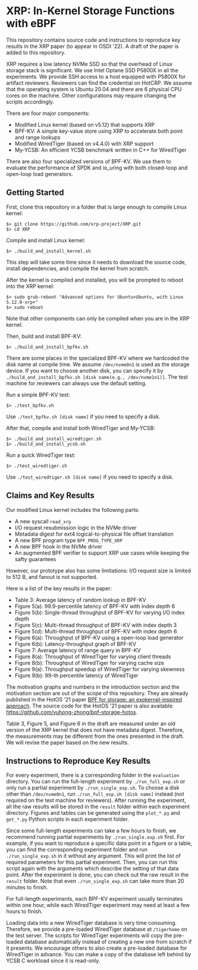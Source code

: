 # XRP: In-Kernel Storage Functions with eBPF

This repository contains source code and instructions to reproduce key results in the XRP paper (to appear in OSDI '22). A draft of the paper is added to this repository.

XRP requires a low latency NVMe SSD so that the overhead of Linux storage stack is significant. We use Intel Optane SSD P5800X in all the experiments. We provide SSH access to a host equipped with P5800X for artifact reviewers. Reviewers can find the credential on HotCRP. We assume that the operating system is Ubuntu 20.04 and there are 6 physical CPU cores on the machine. Other configurations may require changing the scripts accordingly.

There are four major components:
* Modified Linux kernel (based on v5.12) that supports XRP
* BPF-KV: A simple key-value store using XRP to accelerate both point and range lookups
* Modified WiredTiger (based on v4.4.0) with XRP support
* My-YCSB: An efficient YCSB benchmark written in C++ for WiredTiger

There are also four specialized versions of BPF-KV. We use them to evaluate the performance of SPDK and io_uring with both closed-loop and open-loop load generators.

## Getting Started

First, clone this repository in a folder that is large enough to compile Linux kernel:
```
$> git clone https://github.com/xrp-project/XRP.git
$> cd XRP
```



Compile and install Linux kernel:

```
$> ./build_and_install_kernel.sh
```
This step will take some time since it needs to download the source code, install dependencies, and compile the kernel from scratch.



After the kernel is compiled and installed, you will be prompted to reboot into the XRP kernel:
```
$> sudo grub-reboot "Advanced options for Ubuntu>Ubuntu, with Linux 5.12.0-xrp+"
$> sudo reboot
```
Note that other components can only be compiled when you are in the XRP kernel.



Then, build and install BPF-KV:
```
$> ./build_and_install_bpfkv.sh
```
There are some places in the specialized BPF-KV where we hardcoded the disk name at compile time. We assume `/dev/nvme0n1` is used as the storage device. If you want to choose another disk, you can specify it by `./build_and_install_bpfkv.sh [disk name(e.g., /dev/nvme1n1)]`. The test machine for reviewers can always use the default setting.

Run a simple BPF-KV test:
```
$> ./test_bpfkv.sh
```
Use `./test_bpfkv.sh [disk name]` if you need to specify a disk.



After that, compile and install both WiredTiger and My-YCSB:

```
$> ./build_and_install_wiredtiger.sh
$> ./build_and_install_ycsb.sh
```

Run a quick WiredTiger test:
```
$> ./test_wiredtiger.sh
```
Use `./test_wiredtiger.sh [disk name]` if you need to specify a disk.

## Claims and Key Results

Our modified Linux kernel includes the following parts:
* A new syscall `read_xrp`
* I/O request resubmission logic in the NVMe driver
* Metadata digest for ext4 logical-to-physical file offset translation
* A new BPF program type `BPF_PROG_TYPE_XRP`
* A new BPF hook in the NVMe driver
* An augmented BPF verifier to support XRP use cases while keeping the safty guarantees

However, our prototype also has some limitations: I/O request size is limited to 512 B, and fanout is not supported.

Here is a list of the key results in the paper:
* Table 3: Average latency of random lookup in BPF-KV
* Figure 5(a): 99.9-percentile latency of BPF-KV with index depth 6
* Figure 5(b): Single-thread throughput of BPF-KV for varying I/O index depth
* Figure 5(c): Multi-thread throughput of BPF-KV with index depth 3
* Figure 5(d): Multi-thread throughput of BPF-KV with index depth 6
* Figure 6(a): Throughput of BPF-KV using a open-loop load generator
* Figure 6(b): Latency-throughput graph of BPF-KV
* Figure 7: Average latency of range query in BPF-KV
* Figure 8(a): Throughput of WiredTiger for varying client threads
* Figure 8(b): Throughput of WiredTiger for varying cache size
* Figure 9(a): Throughput speedup of WiredTiger for varying skewness
* Figure 9(b): 99-th percentile latency of WiredTiger

The motivation graphs and numbers in the introduction section and the motivation section are out of the scope of this repository. They are already published in the HotOS '21 paper [BPF for storage: an exokernel-inspired approach](https://dl.acm.org/doi/10.1145/3458336.3465290). The source code for the HotOS '21 paper is also available: https://github.com/yuhong-zhong/bpf-storage-hotos.

Table 3, Figure 5, and Figure 6 in the draft are measured under an old version of the XRP kernel that does not have metadata digest. Therefore, the measurements may be different from the ones presented in the draft. We will revise the paper based on the new results.

## Instructions to Reproduce Key Results

For every experiment, there is a corresponding folder in the `evaluation` directory. You can run the full-length experiment by `./run_full_exp.sh` or only run a partial experiment by `./run_single_exp.sh`. To choose a disk other than `/dev/nvme0n1`, run `./run_full_exp.sh [disk name]` instead (not required on the test machine for reviewers). After running the experiment, all the raw results will be stored in the `result` folder within each experiment directory. Figures and tables can be generated using the `plot_*.py` and `get_*.py` Python scripts in each experiment folder.

Since some full-length experiments can take a few hours to finish, we recommend running partial experiments by `./run_single.exp.sh` first. For example, if you want to reproduce a specific data point in a figure or a table, you can find the corresponding experiment folder and run `./run_single_exp.sh` in it without any argument. This will print the list of required parameters for this partial experiment. Then, you can run this script again with the arguments which describe the setting of that data point. After the experiment is done, you can check out the raw result in the `result` folder. Note that even `./run_single_exp.sh` can take more than 20 minutes to finish.

For full-length experiments, each BPF-KV experiment usually terminates within one hour, while each WiredTiger experiment may need at least a few hours to finish.

Loading data into a new WiredTiger database is very time consuming. Therefore, we provide a pre-loaded WiredTiger database at `/tigerhome` on the test server. The scripts for WiredTiger experiments will copy the pre-loaded database automatically instead of creating a new one from scratch if it presents. We encourage others to also create a pre-loaded database for WiredTiger in advance. You can make a copy of the database left behind by YCSB C workload since it is read-only.
